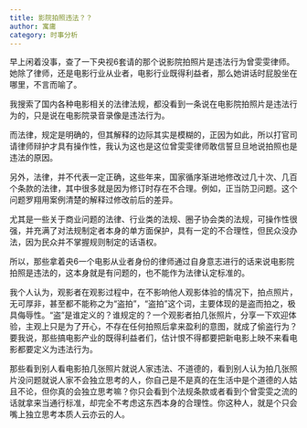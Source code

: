 ```yaml
---
title: 影院拍照违法？？
author: 寓庸
category: 时事分析
---
```

早上闲着没事，查了一下央视6套请的那个说影院拍照片是违法行为曾雯雯律师。 她除了律师，还是电影行业从业者，电影行业既得利益者，那么她讲话时屁股坐在哪里，不言而喻了。  
  
我搜索了国内各种电影相关的法律法规，都没看到一条说在电影院拍照片是违法行为的，只是说在电影院录音录像是违法行为。  
  
而法律，规定是明确的，但其解释的边际其实是模糊的，正因为如此，所以打官司请律师辩护才具有操作性，我认为这也是这位曾雯雯律师敢信誓旦旦地说拍照也是违法的原因。  
  
另外，法律，并不代表一定正确，这些年来，国家循序渐进地修改过几十次、几百个条款的法律，其中很多就是因为修订时存在不合理。例如，正当防卫问题。这个问题罗翔用案例清楚的解释过修改前后的差异。  
  
尤其是一些关于商业问题的法律、行业类的法规、圈子协会类的法规，可操作性很强，并充满了对法规制定者本身的单方面保护，具有一定的不合理性，但民众没办法，因为民众并不掌握规则制定的话语权。  
  
所以，那些拿着央6一个电影从业者身份的律师通过自身意志进行的话来说电影院拍照是违法的，这本身就是有问题的，也不能作为法律认定标准的。  
  
我个人认为，观影者在观影过程中，在不影响他人观影体验的情况下，拍点照片，无可厚非，甚至都不能称之为“盗拍”，“盗拍”这个词，主要体现的是盗而拍之，极具侮辱性。“盗”是谁定义的？谁规定的？一个观影者拍几张照片，分享一下欢迎体验，主观上只是为了开心，不存在任何拍照后拿来盈利的意图，就成了偷盗行为？要我说，那些搞电影产业的既得利益者们，估计恨不得都要把新电影上映不来看电影都要定义为违法行为。
  
那些看到别人看电影拍几张照片就说人家违法、不道德的，看到别人认为拍几张照片没问题就说人家不会独立思考的人，你自己是不是真的在生活中是个道德的人姑且不论，但你真的会独立思考嘛？你只会看到个法规条款或者看到个曾雯雯之流的话就拿来当通行标准，却完全不考虑这东西本身的合理性。你这种人，就是个只会嘴上独立思考本质人云亦云的人。
